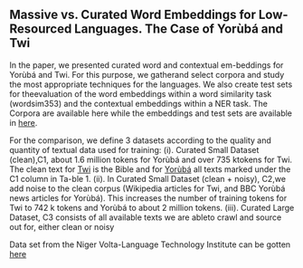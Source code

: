## Massive vs. Curated Word Embeddings for Low-Resourced Languages. The Case of Yorùbá and Twi

In the paper, we presented curated word and contextual em-beddings for Yorùbá and Twi. For this purpose, we gatherand select corpora and study the most appropriate techniques for the languages. We also create test sets for theevaluation of the word embeddings within a word similarity task (wordsim353) and the contextual embeddings within a NER task. The Corpora are available here while the embeddings and test sets are available in <a href="https://drive.google.com/drive/folders/1jkwLBkxJhnfVvf1yd7PyZw0nY8aNYaNN?usp=sharing">here</a>. 


For the comparison, we define 3 datasets according to the quality and quantity of textual data used for training: 
(i). Curated Small Dataset (clean),C1, about 1.6 million tokens for Yorùbá and over 735 ktokens for Twi. The clean text for <a href="https://drive.google.com/drive/folders/1jkwLBkxJhnfVvf1yd7PyZw0nY8aNYaNN?usp=sharing">Twi</a> is the Bible and for <a href="https://drive.google.com/drive/folders/1jkwLBkxJhnfVvf1yd7PyZw0nY8aNYaNN?usp=sharing">Yorùbá</a> all texts marked under the C1 column in Ta-ble 1. 
(ii). In Curated Small Dataset (clean + noisy), C2,we add noise to the clean corpus (Wikipedia articles for Twi, and BBC Yorùbá news articles for Yorùbá). This increases the number of training tokens for Twi to 742 k tokens and Yorùbá to about 2 million tokens. 
(iii). Curated Large Dataset, C3 consists of all available texts we are ableto crawl and source out for, either clean or noisy 

Data set from the Niger Volta-Language Technology Institute can be gotten<a href="https://github.com/Niger-Volta-LTI/yoruba-text"> here  </a>
